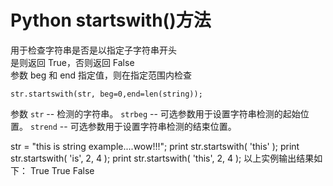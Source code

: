 # Python startswith()方法
用于检查字符串是否是以指定子字符串开头  
是则返回 True，否则返回 False  
参数 beg 和 end 指定值，则在指定范围内检查

`str.startswith(str, beg=0,end=len(string));`  

参数
`str` -- 检测的字符串。
`strbeg` -- 可选参数用于设置字符串检测的起始位置。
`strend` -- 可选参数用于设置字符串检测的结束位置。

str = "this is string example....wow!!!";
print str.startswith( 'this' );
print str.startswith( 'is', 2, 4 );
print str.startswith( 'this', 2, 4 );
以上实例输出结果如下：
True
True
False